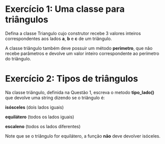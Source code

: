 # Exercício 1: Uma classe para triângulos

Defina a classe Triangulo cujo construtor recebe 3 valores inteiros correspondentes aos lados **a**, **b** e **c** de um triângulo.

A classe triângulo também deve possuir um método **perimetro**, que não recebe parâmetros e devolve um valor inteiro correspondente ao perímetro do triângulo.

# Exercício 2: Tipos de triângulos

Na classe triângulo, definida na Questão 1, escreva o metodo **tipo_lado()** que devolve uma string dizendo se o triângulo é:

**isósceles** (dois lados iguais)

**equilátero** (todos os lados iguais)

**escaleno** (todos os lados diferentes)

Note que se o triângulo for equilátero, a função **não** deve devolver isóceles.